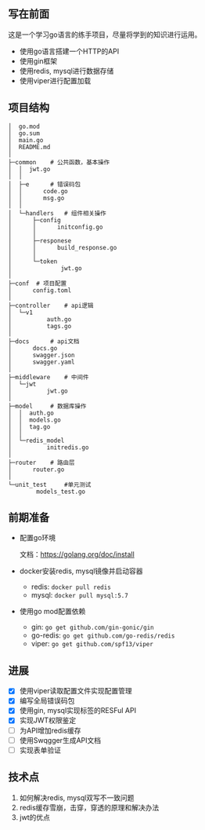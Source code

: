 ## 写在前面

这是一个学习go语言的练手项目，尽量将学到的知识进行运用。

- 使用go语言搭建一个HTTP的API
- 使用gin框架
- 使用redis, mysql进行数据存储
- 使用viper进行配置加载

## 项目结构

```
│  go.mod
│  go.sum
│  main.go
│  README.md
│
├─common	# 公共函数，基本操作
│  │  jwt.go
│  │
│  ├─e		# 错误码包
│  │      code.go
│  │      msg.go
│  │
│  └─handlers	# 组件相关操作
│      ├─config
│      │      initconfig.go
│      │
│      ├─responese
│      │      build_response.go
│      │
│      └─token
│              jwt.go
│
├─conf	# 项目配置
│      config.toml
│
├─controller	# api逻辑
│  └─v1
│          auth.go
│          tags.go
│
├─docs		# api文档
│      docs.go
│      swagger.json
│      swagger.yaml
│
├─middleware	# 中间件
│  └─jwt
│          jwt.go
│
├─model		# 数据库操作
│  │  auth.go
│  │  models.go
│  │  tag.go
│  │
│  └─redis_model
│          initredis.go
│
├─router	# 路由层
│      router.go
│
└─unit_test		#单元测试
        models_test.go
```



## 前期准备
- 配置go环境

  文档：https://golang.org/doc/install

- docker安装redis, mysql镜像并启动容器
  - redis: `docker pull redis`
  - mysql: `docker pull mysql:5.7`

- 使用go mod配置依赖
  - gin: `go get github.com/gin-gonic/gin`
  - go-redis: `go get github.com/go-redis/redis`
  - viper: `go get github.com/spf13/viper`

## 进展
- [x] 使用viper读取配置文件实现配置管理
- [x] 编写全局错误码包
- [x] 使用gin, mysql实现标签的RESFul API
- [x] 实现JWT权限鉴定
- [ ] 为API增加redis缓存
- [ ] 使用Swqgger生成API文档
- [ ] 实现表单验证

## 技术点
1. 如何解决redis, mysql双写不一致问题
2. redis缓存雪崩，击穿，穿透的原理和解决办法
3. jwt的优点

